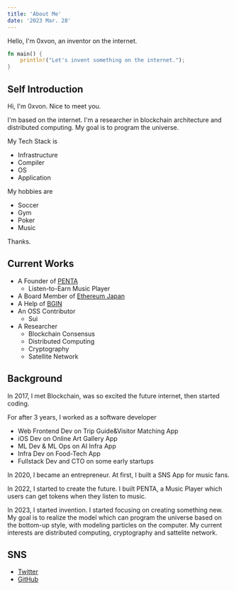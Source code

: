 ```yaml
---
title: 'About Me'
date: '2023 Mar. 28'
---
```


Hello, I'm 0xvon, an inventor on the internet.

```rust
fn main() {
    println!("Let's invent something on the internet.");
}
```

## Self Introduction

Hi, I'm 0xvon. Nice to meet you.

I'm based on the internet.
I'm a researcher in blockchain architecture and distributed computing. My goal is to program the universe.

My Tech Stack is
- Infrastructure
- Compiler
- OS
- Application

My hobbies are
- Soccer
- Gym
- Poker
- Music

Thanks.

## Current Works

- A Founder of [PENTA](https://www.penta.fan)
    - Listen-to-Earn Music Player
- A Board Member of [Ethereum Japan](https://twitter.com/Ethereum_JP)
- A Help of [BGIN](https://bgin-global.org/)
- An OSS Contributor
    - Sui
- A Researcher
    - Blockchain Consensus
    - Distributed Computing
    - Cryptography
    - Satellite Network

## Background

In 2017, I met Blockchain, was so excited the future internet, then started coding.

For after 3 years, I worked as a software developer
- Web Frontend Dev on Trip Guide&Visitor Matching App
- iOS Dev on Online Art Gallery App
- ML Dev & ML Ops on AI Infra App
- Infra Dev on Food-Tech App
- Fullstack Dev and CTO on some early startups

In 2020, I became an entrepreneur.
At first, I built a SNS App for music fans.

In 2022, I started to create the future.
I built PENTA, a Music Player which users can get tokens when they listen to music.

In 2023, I started invention.
I started focusing on creating something new.
My goal is to realize the model which can program the universe based on the bottom-up style, with modeling particles on the computer.
My current interests are distributed computing, cryptography and sattelite network.

## SNS

- [Twitter](https://twitter.com/0xvon__)
- [GitHub](https://github.com/0xvon)


<br>
<br>